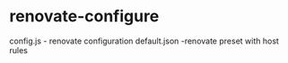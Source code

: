# renovate-configure
config.js - renovate configuration 
default.json -renovate preset with host rules

